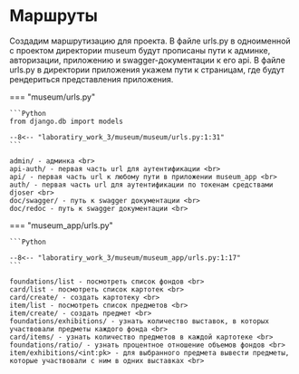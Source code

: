 # Маршруты

Создадим маршрутизацию для проекта. В файле urls.py в одноименной с проектом директории museum будут прописаны пути к 
админке, авторизации, приложению и swagger-документации к его api. В файле urls.py в директории приложения 
укажем пути к страницам, где будут рендериться представления приложения.

=== "museum/urls.py"

    ```Python
    from django.db import models

    --8<-- "laboratiry_work_3/museum/museum/urls.py:1:31"
    ```

    admin/ - админка <br>
    api-auth/ - первая часть url для аутентификации <br>
    api/ - первая часть url к любому пути в приложении museum_app <br>
    auth/ - первая часть url для аутентификации по токенам средствами djoser <br>
    doc/swagger/ - путь к swagger документации <br>
    doc/redoc - путь к swagger документации <br>

=== "museum_app/urls.py"

    ```Python

    --8<-- "laboratiry_work_3/museum/museum_app/urls.py:1:17"
    ```

    foundations/list - посмотреть список фондов <br>
    card/list - посмотреть список картотек <br>
    card/create/ - создать картотеку <br>
    item/list - посмотреть список предметов <br>
    item/create/ - создать предмет <br>
    foundations/exhibitions/ - узнать количество выставок, в которых участвовали предметы каждого фонда <br>
    card/items/ - узнать количество предметов в каждой картотеке <br>
    foundations/ratio/ - узнать процентное отношение объемов фондов <br>
    item/exhibitions/<int:pk> - для выбранного предмета вывести предметы, которые участвовали с ним в одних выставках <br>
